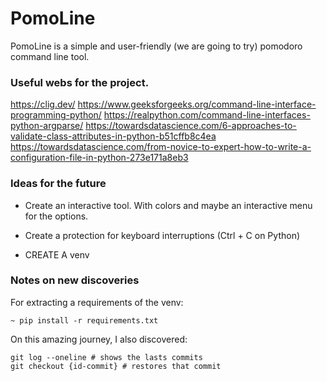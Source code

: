 # PomoLine 
PomoLine is a simple and user-friendly (we are going to try) pomodoro command line tool.
### Useful webs for the project.
https://clig.dev/
https://www.geeksforgeeks.org/command-line-interface-programming-python/
https://realpython.com/command-line-interfaces-python-argparse/
https://towardsdatascience.com/6-approaches-to-validate-class-attributes-in-python-b51cffb8c4ea
https://towardsdatascience.com/from-novice-to-expert-how-to-write-a-configuration-file-in-python-273e171a8eb3
### Ideas for the future
* Create an interactive tool. With colors and maybe an interactive menu for the options.

* Create a protection for keyboard interruptions (Ctrl + C on Python)

* CREATE A venv

### Notes on new discoveries

For extracting a requirements of the venv:

```
~ pip install -r requirements.txt
```
On this amazing journey, I also discovered:

```
git log --oneline # shows the lasts commits 
git checkout {id-commit} # restores that commit
```